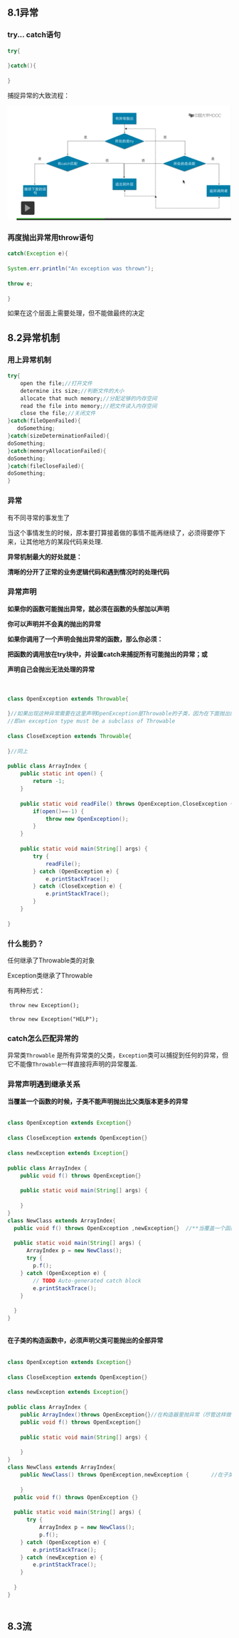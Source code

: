 ## 8.1异常

### try... catch语句

```java
try{

}catch(){

}
```

捕捉异常的大致流程：

![image-20201201221829141](8.异常处理与输入输出.assets/image-20201201221829141.png)

### 再度抛出异常用throw语句

```java
catch(Exception e){

System.err.println("An exception was thrown");

throw e;

}


```

如果在这个层面上需要处理，但不能做最终的决定

## 8.2异常机制

### 用上异常机制

```java
try{
    open the file;//打开文件
    determine its size;//判断文件的大小
    allocate that much memory;//分配足够的内存空间
    read the file into memory;//把文件读入内存空间
    close the file;//关闭文件
}catch(fileOpenFailed){
   doSomething;
}catch(sizeDeterminationFailed){
doSomething;
}catch(memoryAllocationFailed){
doSomething;
}catch(fileCloseFailed){
doSomething;
}
```

### 异常

有不同寻常的事发生了

当这个事情发生的时候，原本要打算接着做的事情不能再继续了，必须得要停下来，让其他地方的某段代码来处理.

**异常机制最大的好处就是：**

**清晰的分开了正常的业务逻辑代码和遇到情况时的处理代码**

### 异常声明

**如果你的函数可能抛出异常，就必须在函数的头部加以声明**

**你可以声明并不会真的抛出的异常**

**如果你调用了一个声明会抛出异常的函数，那么你必须：**

  **把函数的调用放在try块中，并设置catch来捕捉所有可能抛出的异常；或**

**声明自己会抛出无法处理的异常**

```java


class OpenException extends Throwable{   	

}//如果出现这种异常需要在这里声明OpenException是Throwable的子类，因为在下面抛出的异常必须是Throwable类型的
//即an exception type must be a subclass of Throwable 

class CloseException extends Throwable{
	
}//同上

public class ArrayIndex {
    public static int open() {
    	return -1;
    }
    
    public static void readFile() throws OpenException,CloseException {  //如果函数可能会抛出异常就要在这里声明
    	if(open()==-1) {
    		throw new OpenException();
    	}
    }
    
	public static void main(String[] args) {
        try {
			readFile();
		} catch (OpenException e) {
			e.printStackTrace();
		} catch (CloseException e) {
			e.printStackTrace();
		}
	}

}

```

### 什么能扔？

任何继承了Throwable类的对象

Exception类继承了Throwable

  有两种形式：

​       `throw new Exception();`

​     `throw new Exception("HELP");` 

### catch怎么匹配异常的

异常类`Throwable`  是所有异常类的父类，`Exception`类可以捕捉到任何的异常，但它不能像`Throwable`一样直接将声明的异常覆盖.

### 异常声明遇到继承关系

**当覆盖一个函数的时候，子类不能声明抛出比父类版本更多的异常**

```java

class OpenException extends Exception{}

class CloseException extends OpenException{}

class newException extends Exception{}

public class ArrayIndex {
    public void f() throws OpenException{}
    
    public static void main(String[] args) {
    	
    }
}
class NewClass extends ArrayIndex{
  public void f() throws OpenException ,newException{}  //**当覆盖一个函数的时候，子类不能声明抛出比父类版本更多的异常**,即这里的newException需要删除
  
  public static void main(String[] args) {
	  ArrayIndex p = new NewClass();
	  try {
		p.f();
	} catch (OpenException e) {
		// TODO Auto-generated catch block
		e.printStackTrace();
	}
	  
  }
}



```

**在子类的构造函数中，必须声明父类可能抛出的全部异常**

```java

class OpenException extends Exception{}

class CloseException extends OpenException{}

class newException extends Exception{}

public class ArrayIndex {
	public ArrayIndex()throws OpenException{}//在构造器里抛异常（尽管这样做不是很好）
    public void f() throws OpenException{}
    
    public static void main(String[] args) {
    	
    }
}
class NewClass extends ArrayIndex{
	public NewClass() throws OpenException,newException {       //在子类的构造函数中必须声明父类中所有可能抛出的异常，也可以加上子类自己的异常
		
	}
  public void f() throws OpenException {}  
  
  public static void main(String[] args) {
	  try {
		  ArrayIndex p = new NewClass();
		  p.f();
	} catch (OpenException e) {
		e.printStackTrace();
	} catch (newException e) {
		e.printStackTrace();
	}
	  
  }
}



```

## 8.3流